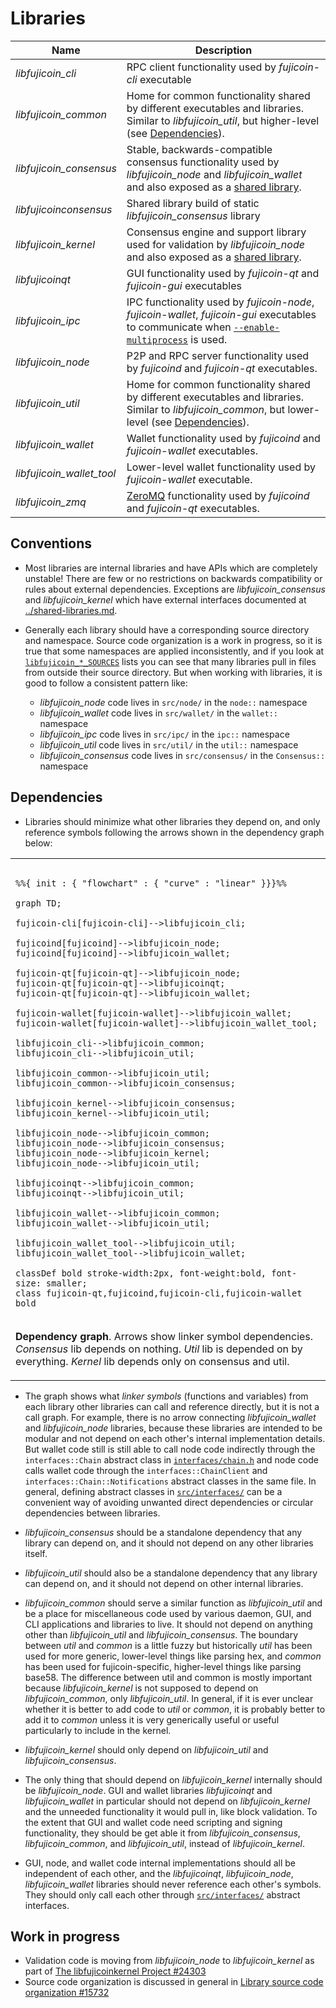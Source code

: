 # Libraries

| Name                     | Description |
|--------------------------|-------------|
| *libfujicoin_cli*         | RPC client functionality used by *fujicoin-cli* executable |
| *libfujicoin_common*      | Home for common functionality shared by different executables and libraries. Similar to *libfujicoin_util*, but higher-level (see [Dependencies](#dependencies)). |
| *libfujicoin_consensus*   | Stable, backwards-compatible consensus functionality used by *libfujicoin_node* and *libfujicoin_wallet* and also exposed as a [shared library](../shared-libraries.md). |
| *libfujicoinconsensus*    | Shared library build of static *libfujicoin_consensus* library |
| *libfujicoin_kernel*      | Consensus engine and support library used for validation by *libfujicoin_node* and also exposed as a [shared library](../shared-libraries.md). |
| *libfujicoinqt*           | GUI functionality used by *fujicoin-qt* and *fujicoin-gui* executables |
| *libfujicoin_ipc*         | IPC functionality used by *fujicoin-node*, *fujicoin-wallet*, *fujicoin-gui* executables to communicate when [`--enable-multiprocess`](multiprocess.md) is used. |
| *libfujicoin_node*        | P2P and RPC server functionality used by *fujicoind* and *fujicoin-qt* executables. |
| *libfujicoin_util*        | Home for common functionality shared by different executables and libraries. Similar to *libfujicoin_common*, but lower-level (see [Dependencies](#dependencies)). |
| *libfujicoin_wallet*      | Wallet functionality used by *fujicoind* and *fujicoin-wallet* executables. |
| *libfujicoin_wallet_tool* | Lower-level wallet functionality used by *fujicoin-wallet* executable. |
| *libfujicoin_zmq*         | [ZeroMQ](../zmq.md) functionality used by *fujicoind* and *fujicoin-qt* executables. |

## Conventions

- Most libraries are internal libraries and have APIs which are completely unstable! There are few or no restrictions on backwards compatibility or rules about external dependencies. Exceptions are *libfujicoin_consensus* and *libfujicoin_kernel* which have external interfaces documented at [../shared-libraries.md](../shared-libraries.md).

- Generally each library should have a corresponding source directory and namespace. Source code organization is a work in progress, so it is true that some namespaces are applied inconsistently, and if you look at [`libfujicoin_*_SOURCES`](../../src/Makefile.am) lists you can see that many libraries pull in files from outside their source directory. But when working with libraries, it is good to follow a consistent pattern like:

  - *libfujicoin_node* code lives in `src/node/` in the `node::` namespace
  - *libfujicoin_wallet* code lives in `src/wallet/` in the `wallet::` namespace
  - *libfujicoin_ipc* code lives in `src/ipc/` in the `ipc::` namespace
  - *libfujicoin_util* code lives in `src/util/` in the `util::` namespace
  - *libfujicoin_consensus* code lives in `src/consensus/` in the `Consensus::` namespace

## Dependencies

- Libraries should minimize what other libraries they depend on, and only reference symbols following the arrows shown in the dependency graph below:

<table><tr><td>

```mermaid

%%{ init : { "flowchart" : { "curve" : "linear" }}}%%

graph TD;

fujicoin-cli[fujicoin-cli]-->libfujicoin_cli;

fujicoind[fujicoind]-->libfujicoin_node;
fujicoind[fujicoind]-->libfujicoin_wallet;

fujicoin-qt[fujicoin-qt]-->libfujicoin_node;
fujicoin-qt[fujicoin-qt]-->libfujicoinqt;
fujicoin-qt[fujicoin-qt]-->libfujicoin_wallet;

fujicoin-wallet[fujicoin-wallet]-->libfujicoin_wallet;
fujicoin-wallet[fujicoin-wallet]-->libfujicoin_wallet_tool;

libfujicoin_cli-->libfujicoin_common;
libfujicoin_cli-->libfujicoin_util;

libfujicoin_common-->libfujicoin_util;
libfujicoin_common-->libfujicoin_consensus;

libfujicoin_kernel-->libfujicoin_consensus;
libfujicoin_kernel-->libfujicoin_util;

libfujicoin_node-->libfujicoin_common;
libfujicoin_node-->libfujicoin_consensus;
libfujicoin_node-->libfujicoin_kernel;
libfujicoin_node-->libfujicoin_util;

libfujicoinqt-->libfujicoin_common;
libfujicoinqt-->libfujicoin_util;

libfujicoin_wallet-->libfujicoin_common;
libfujicoin_wallet-->libfujicoin_util;

libfujicoin_wallet_tool-->libfujicoin_util;
libfujicoin_wallet_tool-->libfujicoin_wallet;

classDef bold stroke-width:2px, font-weight:bold, font-size: smaller;
class fujicoin-qt,fujicoind,fujicoin-cli,fujicoin-wallet bold
```
</td></tr><tr><td>

**Dependency graph**. Arrows show linker symbol dependencies. *Consensus* lib depends on nothing. *Util* lib is depended on by everything. *Kernel* lib depends only on consensus and util.

</td></tr></table>

- The graph shows what _linker symbols_ (functions and variables) from each library other libraries can call and reference directly, but it is not a call graph. For example, there is no arrow connecting *libfujicoin_wallet* and *libfujicoin_node* libraries, because these libraries are intended to be modular and not depend on each other's internal implementation details. But wallet code still is still able to call node code indirectly through the `interfaces::Chain` abstract class in [`interfaces/chain.h`](../../src/interfaces/chain.h) and node code calls wallet code through the `interfaces::ChainClient` and `interfaces::Chain::Notifications` abstract classes in the same file. In general, defining abstract classes in [`src/interfaces/`](../../src/interfaces/) can be a convenient way of avoiding unwanted direct dependencies or circular dependencies between libraries.

- *libfujicoin_consensus* should be a standalone dependency that any library can depend on, and it should not depend on any other libraries itself.

- *libfujicoin_util* should also be a standalone dependency that any library can depend on, and it should not depend on other internal libraries.

- *libfujicoin_common* should serve a similar function as *libfujicoin_util* and be a place for miscellaneous code used by various daemon, GUI, and CLI applications and libraries to live. It should not depend on anything other than *libfujicoin_util* and *libfujicoin_consensus*. The boundary between _util_ and _common_ is a little fuzzy but historically _util_ has been used for more generic, lower-level things like parsing hex, and _common_ has been used for fujicoin-specific, higher-level things like parsing base58. The difference between util and common is mostly important because *libfujicoin_kernel* is not supposed to depend on *libfujicoin_common*, only *libfujicoin_util*. In general, if it is ever unclear whether it is better to add code to *util* or *common*, it is probably better to add it to *common* unless it is very generically useful or useful particularly to include in the kernel.


- *libfujicoin_kernel* should only depend on *libfujicoin_util* and *libfujicoin_consensus*.

- The only thing that should depend on *libfujicoin_kernel* internally should be *libfujicoin_node*. GUI and wallet libraries *libfujicoinqt* and *libfujicoin_wallet* in particular should not depend on *libfujicoin_kernel* and the unneeded functionality it would pull in, like block validation. To the extent that GUI and wallet code need scripting and signing functionality, they should be get able it from *libfujicoin_consensus*, *libfujicoin_common*, and *libfujicoin_util*, instead of *libfujicoin_kernel*.

- GUI, node, and wallet code internal implementations should all be independent of each other, and the *libfujicoinqt*, *libfujicoin_node*, *libfujicoin_wallet* libraries should never reference each other's symbols. They should only call each other through [`src/interfaces/`](`../../src/interfaces/`) abstract interfaces.

## Work in progress

- Validation code is moving from *libfujicoin_node* to *libfujicoin_kernel* as part of [The libfujicoinkernel Project #24303](https://github.com/fujicoin/fujicoin/issues/24303)
- Source code organization is discussed in general in [Library source code organization #15732](https://github.com/fujicoin/fujicoin/issues/15732)

